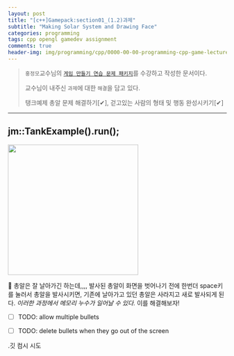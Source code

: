 ```yaml
---
layout: post
title: "[c++]Gamepack:section01_(1.2)과제"
subtitle: "Making Solar System and Drawing Face"
categories: programming
tags: cpp opengl gamedev assignment
comments: true
header-img: img/programming/cpp/0000-00-00-programming-cpp-game-lecture-cover.JPG
---
```


> `홍정모`교수님의 [ `게임 만들기 연습 문제 패키지`](https://www.inflearn.com/course/c-2#)를 수강하고 작성한 문서이다.
>
> 교수님이 내주신 `과제`에 대한 `해결`을 담고 있다.
>
> 탱크예제 총알 문제 해결하기[✔], 걷고있는 사람의 형태 및 행동 완성시키기[✔]

---

## jm::TankExample().run();

<img src="https://yeram522.github.io/assets/img/programming/cpp/2021-08-23-programming-cpp-making-tank-ex-and-walking-person-1.gif" width="300" height="300"/>

🤔 총알은 잘 날아가긴 하는데,,,, 발사된 총알이 화면을 벗어나기 전에 한번더 space키를 눌러서 총알을 발사시키면, 기존에 날아가고 있던 총알은 사라지고 새로 발사되게 된다. _이러한 과정에서 메모리 누수가 일어날 수 있다._  이를 해결해보자!

- [ ] TODO: allow multiple bullets
- [ ] TODO: delete bullets when they go out of the screen



.깃 컴시 시도
